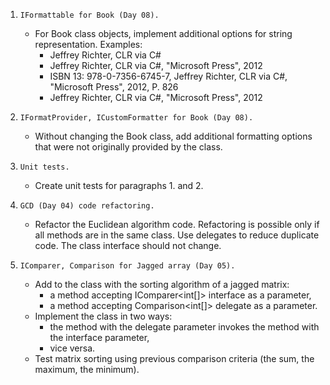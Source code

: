 
1. `IFormattable for Book (Day 08).`
    - For Book class objects, implement additional options for string representation. Examples:
      - Jeffrey Richter, CLR via C#
      - Jeffrey Richter, CLR via C#, "Microsoft Press", 2012
      -	ISBN 13: 978-0-7356-6745-7, Jeffrey Richter, CLR via C#, "Microsoft Press", 2012, P. 826
      -	Jeffrey Richter, CLR via C#, "Microsoft Press", 2012

2. `IFormatProvider, ICustomFormatter for Book (Day 08).`
    - Without changing the Book class, add additional formatting options that were not originally provided by the class.

3. `Unit tests.`
    - Create unit tests for paragraphs 1. and 2.
    
4. `GCD (Day 04) code refactoring.`
    - Refactor the Euclidean algorithm code. Refactoring is possible only if all methods are in the same class. Use delegates to reduce duplicate code. The class interface should not change.

5. `IComparer, Comparison for Jagged array (Day 05).`
    - Add to the class with the sorting algorithm of a jagged matrix:
      - a method accepting IComparer<int[]> interface as a parameter,
      - a method accepting Comparison<int[]> delegate as a parameter.
    - Implement the class in two ways:
      - the method with the delegate parameter invokes the method with the interface parameter,
      - vice versa.
    - Test matrix sorting using previous comparison criteria (the sum, the maximum, the minimum).
